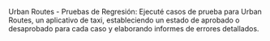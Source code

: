 Urban Routes - Pruebas de Regresión: Ejecuté casos de prueba para Urban Routes, un aplicativo de taxi, estableciendo un estado de aprobado o desaprobado para cada caso y elaborando informes de errores detallados.

